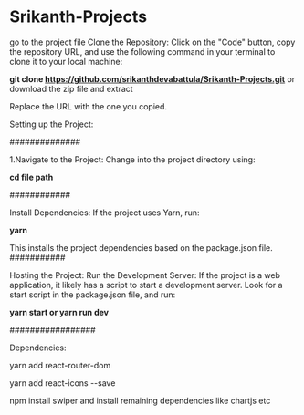 # Srikanth-Projects

go to the project file
Clone the Repository:
Click on the "Code" button, copy the repository URL, and use the following command in your terminal to clone it to your local machine:

**git clone https://github.com/srikanthdevabattula/Srikanth-Projects.git** or download the zip file and extract






Replace the URL with the one you copied.
      
Setting up the Project:






##############







1.Navigate to the Project:
Change into the project directory using:





**cd file path**






############








Install Dependencies:
If the project uses Yarn, run:









**yarn**

This installs the project dependencies based on the package.json file.
###########









Hosting the Project:
Run the Development Server:
If the project is a web application, it likely has a script to start a development server. Look for a start script in the package.json file, and run:










**yarn start or yarn run dev**











#################







Dependencies:








yarn add react-router-dom








yarn add react-icons --save











npm install swiper
and install remaining dependencies like chartjs etc

